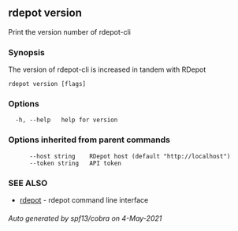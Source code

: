 ## rdepot version

Print the version number of rdepot-cli

### Synopsis

The version of rdepot-cli is increased in tandem with RDepot

```
rdepot version [flags]
```

### Options

```
  -h, --help   help for version
```

### Options inherited from parent commands

```
      --host string    RDepot host (default "http://localhost")
      --token string   API token
```

### SEE ALSO

* [rdepot](rdepot.md)	 - rdepot command line interface

###### Auto generated by spf13/cobra on 4-May-2021
